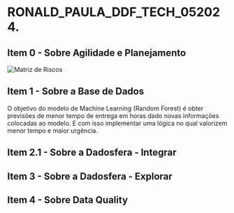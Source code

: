 # RONALD_PAULA_DDF_TECH_052024.
## Item 0 - Sobre Agilidade e Planejamento
![Matriz de Riscos](https://photos.google.com/share/AF1QipPcYhGqlekW3ZJxnT2sN-CyeC_WYesDdcCYUot8dD6ZxfMfhGOjFwl0HXbmctB44w?key=RUFZRHZXTDJjb1phUjYzUEk4UUR0N0V3SW0tX0tR)
## Item 1 - Sobre a Base de Dados
O objetivo do modelo de Machine Learning (Random Forest) é obter previsões de menor tempo de entrega em horas dado novas informações colocadas ao modelo. E com isso implementar uma lógica no qual valorizem menor tempo e maior urgência.
## Item  2.1 - Sobre a Dadosfera - Integrar
## Item  3 - Sobre a Dadosfera - Explorar
## Item 4 - Sobre Data Quality
